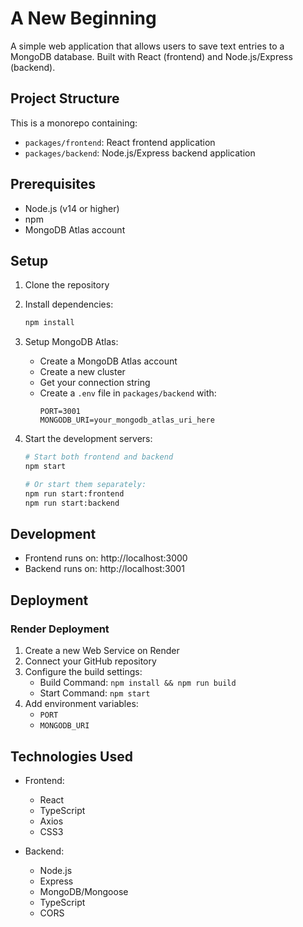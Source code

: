 # A New Beginning

A simple web application that allows users to save text entries to a MongoDB database. Built with React (frontend) and Node.js/Express (backend).

## Project Structure

This is a monorepo containing:
- `packages/frontend`: React frontend application
- `packages/backend`: Node.js/Express backend application

## Prerequisites

- Node.js (v14 or higher)
- npm
- MongoDB Atlas account

## Setup

1. Clone the repository
2. Install dependencies:
   ```bash
   npm install
   ```

3. Setup MongoDB Atlas:
   - Create a MongoDB Atlas account
   - Create a new cluster
   - Get your connection string
   - Create a `.env` file in `packages/backend` with:
     ```
     PORT=3001
     MONGODB_URI=your_mongodb_atlas_uri_here
     ```

4. Start the development servers:
   ```bash
   # Start both frontend and backend
   npm start
   
   # Or start them separately:
   npm run start:frontend
   npm run start:backend
   ```

## Development

- Frontend runs on: http://localhost:3000
- Backend runs on: http://localhost:3001

## Deployment

### Render Deployment

1. Create a new Web Service on Render
2. Connect your GitHub repository
3. Configure the build settings:
   - Build Command: `npm install && npm run build`
   - Start Command: `npm start`
4. Add environment variables:
   - `PORT`
   - `MONGODB_URI`

## Technologies Used

- Frontend:
  - React
  - TypeScript
  - Axios
  - CSS3

- Backend:
  - Node.js
  - Express
  - MongoDB/Mongoose
  - TypeScript
  - CORS 